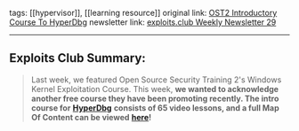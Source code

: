 tags:  [[hypervisor]], [[learning resource]]
original link: [OST2 Introductory Course To HyperDbg](https://www.youtube.com/playlist?list=PLUFkSN0XLZ-kF1f143wlw8ujlH2A45nZY&ref=blog.exploits.club)
newsletter link: [exploits.club Weekly Newsletter 29](https://blog.exploits.club/exploits-club-weekly-newsletter-29/)

---
## Exploits Club Summary:
> Last week, we featured Open Source Security Training 2's Windows Kernel Exploitation Course. This week, **we wanted to acknowledge another free course they have been promoting recently. The intro course for** [**HyperDbg**](https://github.com/HyperDbg/HyperDbg?ref=blog.exploits.club) **consists of 65 video lessons, and a full Map Of Content can be viewed** [**here**](https://p.ost2.fyi/courses/course-v1:OpenSecurityTraining2+Dbg3301_HyperDbg+2023_v1/about?ref=blog.exploits.club)**!** 
